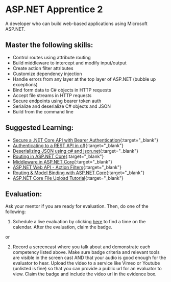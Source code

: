 # ASP.NET Apprentice 2

A developer who can build web-based applications using Microsoft ASP.NET.

## Master the following skills:

- Control routes using attribute routing
- Build middleware to intercept and modify input/output
- Create action filter attributes
- Customize dependency injection
- Handle errors from any layer at the top layer of ASP.NET (bubble up exceptions)
- Bind form data to C# objects in HTTP requests
- Accept file streams in HTTP requests
- Secure endpoints using bearer token auth
- Serialize and deserialize C# objects and JSON
- Build from the command line

## Suggested Learning:

- [Secure a .NET Core API with Bearer Authentication](https://www.youtube.com/watch?v=3PyUjOmuFic){:target="\_blank"}
- [Authenticating to a REST API in c#](https://www.youtube.com/watch?v=XX5pn4pJ4b0){:target="\_blank"}
- [Deserializing JSON using c# and json.net](https://www.youtube.com/watch?v=CjoAYslTKX0){:target="\_blank"}
- [Routing in ASP.NET Core](https://www.youtube.com/watch?v=1fpIynISxnM){:target="\_blank"}
- [Middleware in ASP.NET Core](https://www.youtube.com/watch?v=HCxAERjO4C4){:target="\_blank"}
- [ASP.NET Web API - Action Filters](https://www.youtube.com/watch?v=x7kZJf416J4){:target="\_blank"}
- [Routing & Model Binding with ASP.NET Core](https://www.youtube.com/watch?v=svccL46v-rg){:target="\_blank"}
- [ASP.NET Core File Upload Tutorial](https://www.youtube.com/watch?v=l69kUe1fNSc){:target="\_blank"}

## Evaluation:

Ask your mentor if you are ready for evaluation. Then, do one of the following:

1. Schedule a live evaluation by clicking [here](https://calendly.com/codex-evaluations/full-stack) to find a time on the calendar. After the evaluation, claim the badge.

or

2. Record a screencast where you talk about and demonstrate each competency listed above. Make sure badge criteria and relevant tools are visible in the screen cast AND that your audio is good enough for the evaluator to hear. Upload the video to a service like Vimeo or Youtube (unlisted is fine) so that you can provide a public url for an evaluator to view. Claim the badge and include the video url in the evidence box.
